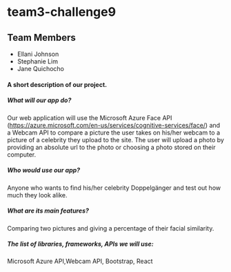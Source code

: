 # team3-challenge9

## Team Members
- Ellani Johnson
- Stephanie Lim
- Jane Quichocho
 
#### A short description of our project. 

##### What will our app do? 
Our web application will use the Microsoft Azure Face API (https://azure.microsoft.com/en-us/services/cognitive-services/face/) and a Webcam API to compare a picture the user takes on his/her webcam to a picture of a celebrity they upload to the site. The user will upload a photo by providing an absolute url to the photo or choosing a photo stored on their computer.

##### Who would use our app?
Anyone who wants to find his/her celebrity Doppelgänger and test out how much they look alike.

##### What are its main features?
Comparing two pictures and giving a percentage of their facial similarity.

##### The list of libraries, frameworks, APIs we will use:
Microsoft Azure API,Webcam API, Bootstrap, React
